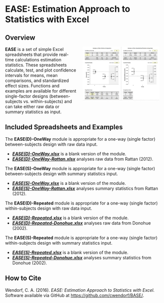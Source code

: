 # EASE: Estimation Approach to Statistics with Excel

## Overview

<img src="EASE.jpg" alt="EASE" align="right" style="padding: 0px 0px 20px 20px;">

**EASE** is a set of simple Excel spreadsheets that provide real-time calculations estimation statistics. These spreadsheets calculate, test, and plot confidence intervals for means, mean comparisons, and standardized effect sizes. Functions and examples are available for different single-factor designs (between-subjects vs. within-subjects) and can take either raw data or summary statistics as input. 

## Included Spreadsheets and Examples

The **EASE(D)-OneWay** module is appropriate for a one-way (single factor) between-subjects design with raw data input.

- [**_EASE(D)-OneWay.xlsx_**](./EASE(D)-OneWay.xlsx) is a blank version of the module.
- [**_EASE(D)-OneWay-Rattan.xlsx_**](./EASE(D)-OneWay-Wendorf.xlsx) analyses raw data from Rattan (2012).

The **EASE(S)-OneWay** module is appropriate for a one-way (single factor) between-subjects design with summary statistics input.

- [**_EASE(S)-OneWay.xlsx_**](./EASE(S)-OneWay.xlsx) is a blank version of the module.
- [**_EASE(S)-OneWay-Rattan.xlsx_**](./EASE(S)-OneWay-Wendorf.xlsx) analyses summary statistics from Rattan (2012).

The **EASE(D)-Repeated** module is appropriate for a one-way (single factor) within-subjects design with raw data input.

- [**_EASE(D)-Repeated.xlsx_**](./EASE(D)-Repeated.xlsx) is a blank version of the module.
- [**_EASE(D)-Repeated-Donohue.xlsx_**](./EASE(D)-Repeated-Donohue.xlsx) analyses raw data from Donohue (2002).

The **EASE(S)-Repeated** module is appropriate for a one-way (single factor) within-subjects design with summary statistics input.

- [**_EASE(S)-Repeated.xlsx_**](./EASE(S)-Repeated.xlsx) is a blank version of the module.
- [**_EASE(S)-Repeated-Donohue.xlsx_**](./EASE(S)-Repeated-Donohue.xlsx) analyses summary statistics from Donohue (2002).

## How to Cite

Wendorf, C. A. (2016). _EASE: Estimation Approach to Statistics with Excel._ Software available via GitHub at https://github.com/cwendorf/BASE/.
